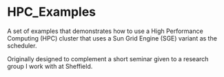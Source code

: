 # HPC_Examples

A set of examples that demonstrates how to use a High Performance Computing (HPC) cluster that uses a Sun Grid Engine (SGE) variant as the scheduler.

Originally designed to complement a short seminar given to a research group I work with at Sheffield.
